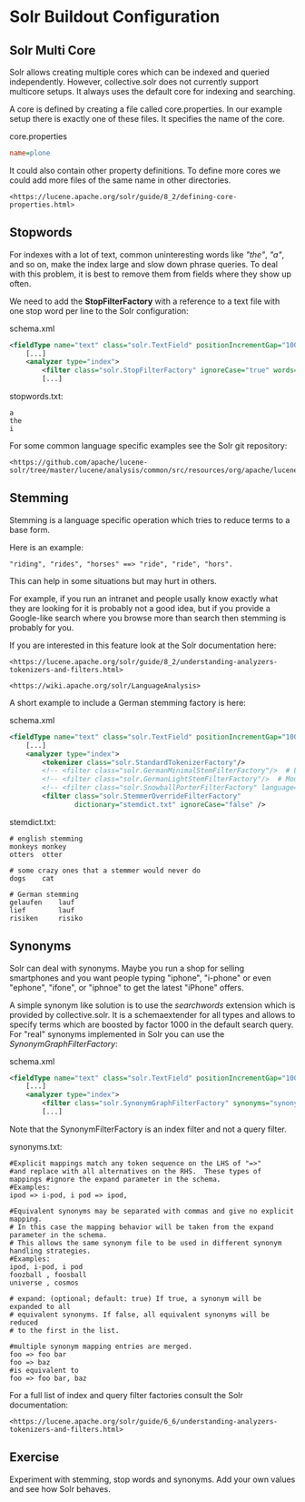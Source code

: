 # Solr Buildout Configuration

## Solr Multi Core

Solr allows creating multiple cores which can be indexed and queried independently.
However, collective.solr does not currently support multicore setups.
It always uses the default core for indexing and searching.

A core is defined by creating a file called core.properties. In our example setup there
is exactly one of these files. It specifies the name of the core.

core.properties

```ini
name=plone
```

It could also contain other property definitions. To define more cores we could add more
files of the same name in other directories.

```{seealso}
<https://lucene.apache.org/solr/guide/8_2/defining-core-properties.html>
```

## Stopwords

For indexes with a lot of text,
common uninteresting words like *"the"*, *"a"*, and so on, make the index large and slow down phrase queries.
To deal with this problem, it is best to remove them from fields where they show up often.

We need to add the **StopFilterFactory** with a reference to a text file with one stop word per line to the Solr configuration:

schema.xml

```xml
<fieldType name="text" class="solr.TextField" positionIncrementGap="100">
    [...]
    <analyzer type="index">
        <filter class="solr.StopFilterFactory" ignoreCase="true" words="stopwords.txt" />
        [...]
```

stopwords.txt:

```
a
the
i
```

For some common language specific examples see the Solr git repository:

```{seealso}
<https://github.com/apache/lucene-solr/tree/master/lucene/analysis/common/src/resources/org/apache/lucene/analysis/snowball>
```

## Stemming

Stemming is a language specific operation which tries to reduce terms to a base form.

Here is an example:

```
"riding", "rides", "horses" ==> "ride", "ride", "hors".
```

This can help in some situations but may hurt in others.

For example,
if you run an intranet and people usally know exactly what they are looking for it is probably not a good idea,
but if you provide a Google-like search where you browse more than search then stemming is probably for you.

If you are interested in this feature look at the Solr documentation here:

```{seealso}
<https://lucene.apache.org/solr/guide/8_2/understanding-analyzers-tokenizers-and-filters.html>
```

```{seealso}
<https://wiki.apache.org/solr/LanguageAnalysis>
```

A short example to include a German stemming factory is here:

schema.xml

```xml
<fieldType name="text" class="solr.TextField" positionIncrementGap="100">
    [...]
    <analyzer type="index">
        <tokenizer class="solr.StandardTokenizerFactory"/>
        <!-- <filter class="solr.GermanMinimalStemFilterFactory"/>  # Less aggressive -->
        <!-- <filter class="solr.GermanLightStemFilterFactory"/>  # Moderately aggressiv -->
        <!-- <filter class="solr.SnowballPorterFilterFactory" language="German2"/>  More aggressive -->
        <filter class="solr.StemmerOverrideFilterFactory"
                dictionary="stemdict.txt" ignoreCase="false" />
```

stemdict.txt:

```
# english stemming
monkeys monkey
otters  otter

# some crazy ones that a stemmer would never do
dogs    cat

# German stemming
gelaufen    lauf
lief        lauf
risiken     risiko
```

## Synonyms

Solr can deal with synonyms.
Maybe you run a shop for selling smartphones and you want people typing "iphone",
"i-phone" or even "ephone", "ifone", or "iphnoe" to get the latest "iPhone" offers.

A simple synonym like solution is to use the *searchwords* extension which is provided by collective.solr.
It is a schemaextender for all types and allows to specify terms which are boosted by factor 1000 in the default search query.
For "real" synonyms implemented in Solr you can use the *SynonymGraphFilterFactory*:

schema.xml

```xml
<fieldType name="text" class="solr.TextField" positionIncrementGap="100">
    [...]
    <analyzer type="index">
        <filter class="solr.SynonymGraphFilterFactory" synonyms="synonyms.txt" ignoreCase="true" expand="true"/>
        [...]
```

Note that the SynonymFilterFactory is an index filter and not a query filter.

synonyms.txt:

```
#Explicit mappings match any token sequence on the LHS of "=>"
#and replace with all alternatives on the RHS.  These types of mappings #ignore the expand parameter in the schema.
#Examples:
ipod => i-pod, i pod => ipod,

#Equivalent synonyms may be separated with commas and give no explicit mapping.
# In this case the mapping behavior will be taken from the expand parameter in the schema.
# This allows the same synonym file to be used in different synonym handling strategies.
#Examples:
ipod, i-pod, i pod
foozball , foosball
universe , cosmos

# expand: (optional; default: true) If true, a synonym will be expanded to all
# equivalent synonyms. If false, all equivalent synonyms will be reduced
# to the first in the list.

#multiple synonym mapping entries are merged.
foo => foo bar
foo => baz
#is equivalent to
foo => foo bar, baz
```

For a full list of index and query filter factories consult the Solr documentation:

```{seealso}
<https://lucene.apache.org/solr/guide/6_6/understanding-analyzers-tokenizers-and-filters.html>
```

## Exercise

Experiment with stemming, stop words and synonyms.
Add your own values and see how Solr behaves.
